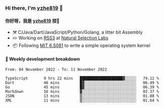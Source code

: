 ### Hi there, I'm [yzhe819](https://github.com/yzhe819) 👋

#### 你好呀，我是 [yzhe819](https://github.com/yzhe819) 捏👋

- :hammer_and_pick: C/Java/Dart/JavaScript/Python/Golang, a litter bit Assembly
- :pencil2: Working on [RSS3](https://github.com/NaturalSelectionLabs/RSS3) at [Natural Selection Labs](https://github.com/NaturalSelectionLabs)
- 📦 Following [MIT 6.S081](https://pdos.csail.mit.edu/6.S081/2020/) to write a simple operating system kernel



#### 📝 Weekly development breakdown

<!--START_SECTION:waka-->

```text
From: 04 November 2022 - To: 11 November 2022

TypeScript       9 hrs 22 mins   ███████████████████▓░░░░░   79.12 %
Dart             46 mins         █▓░░░░░░░░░░░░░░░░░░░░░░░   06.49 %
Go               45 mins         █▓░░░░░░░░░░░░░░░░░░░░░░░   06.39 %
Markdown         16 mins         ▓░░░░░░░░░░░░░░░░░░░░░░░░   02.37 %
JSON             13 mins         ▒░░░░░░░░░░░░░░░░░░░░░░░░   01.88 %
XML              11 mins         ▒░░░░░░░░░░░░░░░░░░░░░░░░   01.64 %
```

<!--END_SECTION:waka-->



